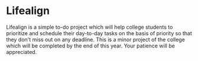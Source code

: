 # Lifealign
Lifealign is a simple to-do project which will help college students to prioritize and schedule their day-to-day tasks on the basis of priority so that they don't miss out on any deadline. This is a minor project of the college which will be completed by the end of this year. Your patience will be appreciated.
